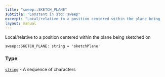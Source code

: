 ```yaml
---
title: "sweep::SKETCH_PLANE"
subtitle: "Constant in std::sweep"
excerpt: "Local/relative to a position centered within the plane being sketched on"
layout: manual
---
```


Local/relative to a position centered within the plane being sketched on

```kcl
sweep::SKETCH_PLANE: string = 'sketchPlane'
```



### Type

[`string`](/docs/kcl-std/types/std-types-string) - A sequence of characters



